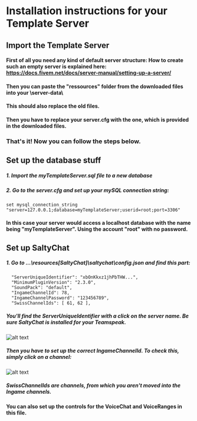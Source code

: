 # Installation instructions for your Template Server

## Import the Template Server
#### First of all you need any kind of default server structure: How to create such an empty server is explained here: https://docs.fivem.net/docs/server-manual/setting-up-a-server/
#### Then you can  paste the "ressources" folder from the downloaded files into your \server-data\
#### This should also replace the old files.
#### Then you have to replace your server.cfg with the one, which is provided in the downloaded files.

### That's it! Now you can follow the steps below.


## Set up the database stuff

##### 1. Import the myTemplateServer.sql file to a new database
##### 2. Go to the server.cfg and set up your mySQL connection string:
``` 
set mysql_connection_string "server=127.0.0.1;database=myTemplateServer;userid=root;port=3306"
```
#### In this case your server would access a localhost database with the name being "myTemplateServer". Using the account "root" with no password.

## Set up SaltyChat
##### 1. Go to ...\resources\[SaltyChat]\saltychat\config.json and find this part:
```
  "ServerUniqueIdentifier": "xbOnKkxz1jhPbTHW...",
  "MinimumPluginVersion": "2.3.0",
  "SoundPack": "default",
  "IngameChannelId": 78,
  "IngameChannelPassword": "123456789",
  "SwissChannelIds": [ 61, 62 ],
```
##### You'll find the  ServerUniqueIdentifier with a click on the server name. Be sure SaltyChat is installed for your Teamspeak.
![alt text](https://i.imgur.com/zH5AVz7.png)
##### Then you have to set up the correct IngameChannelId. To check this, simply click on a channel:
![alt text](https://i.imgur.com/KmqQ2rn.png)
##### SwissChannelIds are channels, from which you aren't moved into the Ingame channels.

#### You can also set up the controls for the VoiceChat and VoiceRanges in this file.

